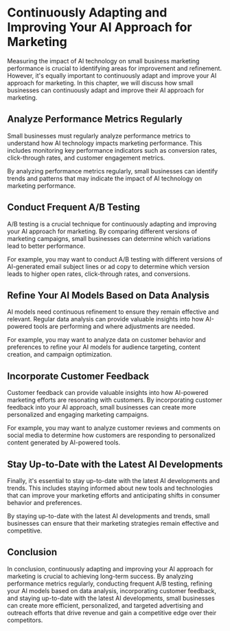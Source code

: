 Continuously Adapting and Improving Your AI Approach for Marketing
==========================================================================================================================================

Measuring the impact of AI technology on small business marketing performance is crucial to identifying areas for improvement and refinement. However, it's equally important to continuously adapt and improve your AI approach for marketing. In this chapter, we will discuss how small businesses can continuously adapt and improve their AI approach for marketing.

Analyze Performance Metrics Regularly
-------------------------------------

Small businesses must regularly analyze performance metrics to understand how AI technology impacts marketing performance. This includes monitoring key performance indicators such as conversion rates, click-through rates, and customer engagement metrics.

By analyzing performance metrics regularly, small businesses can identify trends and patterns that may indicate the impact of AI technology on marketing performance.

Conduct Frequent A/B Testing
----------------------------

A/B testing is a crucial technique for continuously adapting and improving your AI approach for marketing. By comparing different versions of marketing campaigns, small businesses can determine which variations lead to better performance.

For example, you may want to conduct A/B testing with different versions of AI-generated email subject lines or ad copy to determine which version leads to higher open rates, click-through rates, and conversions.

Refine Your AI Models Based on Data Analysis
--------------------------------------------

AI models need continuous refinement to ensure they remain effective and relevant. Regular data analysis can provide valuable insights into how AI-powered tools are performing and where adjustments are needed.

For example, you may want to analyze data on customer behavior and preferences to refine your AI models for audience targeting, content creation, and campaign optimization.

Incorporate Customer Feedback
-----------------------------

Customer feedback can provide valuable insights into how AI-powered marketing efforts are resonating with customers. By incorporating customer feedback into your AI approach, small businesses can create more personalized and engaging marketing campaigns.

For example, you may want to analyze customer reviews and comments on social media to determine how customers are responding to personalized content generated by AI-powered tools.

Stay Up-to-Date with the Latest AI Developments
-----------------------------------------------

Finally, it's essential to stay up-to-date with the latest AI developments and trends. This includes staying informed about new tools and technologies that can improve your marketing efforts and anticipating shifts in consumer behavior and preferences.

By staying up-to-date with the latest AI developments and trends, small businesses can ensure that their marketing strategies remain effective and competitive.

Conclusion
----------

In conclusion, continuously adapting and improving your AI approach for marketing is crucial to achieving long-term success. By analyzing performance metrics regularly, conducting frequent A/B testing, refining your AI models based on data analysis, incorporating customer feedback, and staying up-to-date with the latest AI developments, small businesses can create more efficient, personalized, and targeted advertising and outreach efforts that drive revenue and gain a competitive edge over their competitors.


